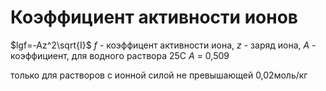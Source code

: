# Коэффициент активности  ионов
$lgf=-Az^2\sqrt{I}$
$f$ - коэффицент активности иона, $z$ - заряд иона, $A$ - коэффициент, для водного раствора 25С $A$ = 0,509

только для растворов с ионной силой не превышающей 0,02моль/кг